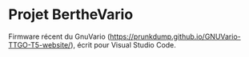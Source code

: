 # Projet BertheVario
Firmware récent du GnuVario (https://prunkdump.github.io/GNUVario-TTGO-T5-website/), 
écrit pour Visual Studio Code.
